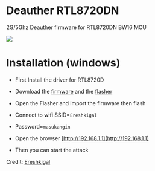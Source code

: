 # Deauther RTL8720DN
2G/5Ghz Deauther firmware for RTL8720DN BW16 MCU


<img src="https://github.com/xiv3r/RT8720DN-Deauther/blob/main/rtl7820dn.png">

# Installation (windows)
- First Install the driver for RTL8720D

- Download the [firmware](https://raw.githubusercontent.com/xiv3r/Deauther-RTL8720DN/refs/heads/main/RT8720DN_BW16_Deauther_v1.0.3.bin) and the [flasher](https://raw.githubusercontent.com/xiv3r/Deauther-RT8720DN/refs/heads/main/RTL8720DN_Flasher_v1.0.0.exe)

- Open the Flasher and import the firmware then flash

- Connect to wifi SSID=`Ereshkigal`

- Password=`masukangin`

- Open the browser [http://192.168.1.1](http://192.168.1.1)

- Then you can start the attack


Credit: [Ereshkigal](https://github.com/Arifmaulanaazis/Ereshkigal)
